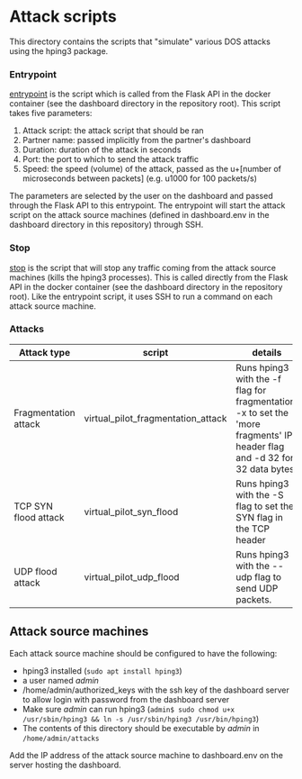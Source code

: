 # Attack scripts

This directory contains the scripts that "simulate" various DOS attacks using the hping3 package.

### Entrypoint
[entrypoint](entrypoint) is the script which is called from the Flask API in the docker container (see the dashboard 
directory in the repository root). This script takes five parameters:
1. Attack script: the attack script that should be ran
2. Partner name: passed implicitly from the partner's dashboard
3. Duration: duration of the attack in seconds
4. Port: the port to which to send the attack traffic
5. Speed: the speed (volume) of the attack, passed as the u+\[number of microseconds between packets] (e.g. u1000 for 
   100 packets/s)
   
The parameters are selected by the user on the dashboard and passed through the Flask API to this entrypoint. The 
entrypoint will start the attack script on the attack source machines (defined in dashboard.env in the dashboard 
directory in this repository) through SSH.

### Stop
[stop](stop) is the script that will stop any traffic coming from the attack source machines (kills the hping3 
processes). This is called directly from the Flask API in the docker container (see the dashboard directory in the 
repository root). Like the entrypoint script, it uses SSH to run a command on each attack source machine.

### Attacks

| Attack type          | script                             | details                                                                                                                    |
|----------------------|------------------------------------|----------------------------------------------------------------------------------------------------------------------------|
| Fragmentation attack | virtual_pilot_fragmentation_attack | Runs hping3 with the -f flag for fragmentation, -x to set the 'more fragments' IP header flag and -d 32 for 32 data bytes. |
| TCP SYN flood attack | virtual_pilot_syn_flood            | Runs hping3 with the -S flag to set the SYN flag in the TCP header                                                         |
| UDP flood attack     | virtual_pilot_udp_flood            | Runs hping3 with the --udp flag to send UDP packets.                                                                       |

## Attack source machines

Each attack source machine should be configured to have the following:
- hping3 installed (`sudo apt install hping3`)
- a user named _admin_
- /home/admin/authorized_keys with the ssh key of the dashboard server to allow login with password from the dashboard 
  server
- Make sure _admin_ can run hping3 (`admin$ sudo chmod u+x /usr/sbin/hping3 && ln -s /usr/sbin/hping3 /usr/bin/hping3`)
- The contents of this directory should be executable by _admin_ in `/home/admin/attacks`

Add the IP address of the attack source machine to dashboard.env on the server hosting the dashboard.